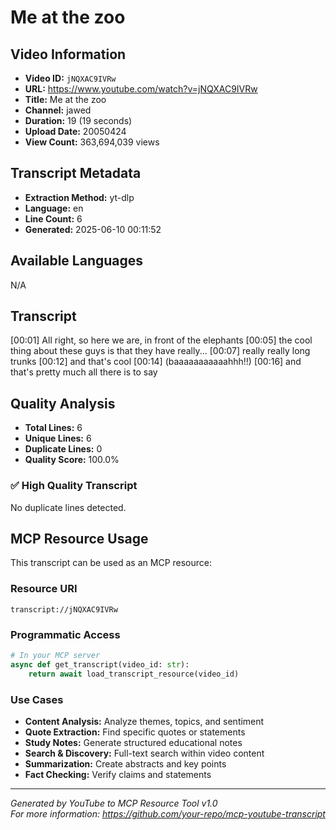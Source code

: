# Me at the zoo

## Video Information

- **Video ID:** `jNQXAC9IVRw`
- **URL:** https://www.youtube.com/watch?v=jNQXAC9IVRw
- **Title:** Me at the zoo
- **Channel:** jawed
- **Duration:** 19 (19 seconds)
- **Upload Date:** 20050424
- **View Count:** 363,694,039 views

## Transcript Metadata

- **Extraction Method:** yt-dlp
- **Language:** en
- **Line Count:** 6
- **Generated:** 2025-06-10 00:11:52

## Available Languages

N/A

## Transcript

[00:01] All right, so here we are, in front of the elephants
[00:05] the cool thing about these guys is that they have really...
[00:07] really really long trunks
[00:12] and that's cool
[00:14] (baaaaaaaaaaahhh!!)
[00:16] and that's pretty much all there is to say


## Quality Analysis

- **Total Lines:** 6
- **Unique Lines:** 6
- **Duplicate Lines:** 0
- **Quality Score:** 100.0%

### ✅ High Quality Transcript

No duplicate lines detected.



## MCP Resource Usage

This transcript can be used as an MCP resource:

### Resource URI
```
transcript://jNQXAC9IVRw
```

### Programmatic Access
```python
# In your MCP server
async def get_transcript(video_id: str):
    return await load_transcript_resource(video_id)
```

### Use Cases
- **Content Analysis:** Analyze themes, topics, and sentiment
- **Quote Extraction:** Find specific quotes or statements  
- **Study Notes:** Generate structured educational notes
- **Search & Discovery:** Full-text search within video content
- **Summarization:** Create abstracts and key points
- **Fact Checking:** Verify claims and statements

---

*Generated by YouTube to MCP Resource Tool v1.0*  
*For more information: https://github.com/your-repo/mcp-youtube-transcript*
